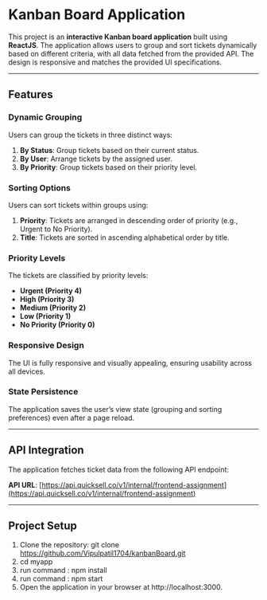 # **Kanban Board Application**

This project is an **interactive Kanban board application** built using **ReactJS**. The application allows users to group and sort tickets dynamically based on different criteria, with all data fetched from the provided API. The design is responsive and matches the provided UI specifications.

---

## **Features**

### **Dynamic Grouping**
Users can group the tickets in three distinct ways:
1. **By Status**: Group tickets based on their current status.
2. **By User**: Arrange tickets by the assigned user.
3. **By Priority**: Group tickets based on their priority level.

### **Sorting Options**
Users can sort tickets within groups using:
1. **Priority**: Tickets are arranged in descending order of priority (e.g., Urgent to No Priority).
2. **Title**: Tickets are sorted in ascending alphabetical order by title.

### **Priority Levels**
The tickets are classified by priority levels:
- **Urgent (Priority 4)**
- **High (Priority 3)**
- **Medium (Priority 2)**
- **Low (Priority 1)**
- **No Priority (Priority 0)**

### **Responsive Design**
The UI is fully responsive and visually appealing, ensuring usability across all devices.

### **State Persistence**
The application saves the user’s view state (grouping and sorting preferences) even after a page reload.

---

## **API Integration**
The application fetches ticket data from the following API endpoint:

**API URL**: [https://api.quicksell.co/v1/internal/frontend-assignment](https://api.quicksell.co/v1/internal/frontend-assignment)

---

## **Project Setup**

1. Clone the repository:
   git clone https://github.com/Vipulpatil1704/kanbanBoard.git
2. cd myapp
3. run command : npm install
4. run command : npm start
5. Open the application in your browser at http://localhost:3000.
